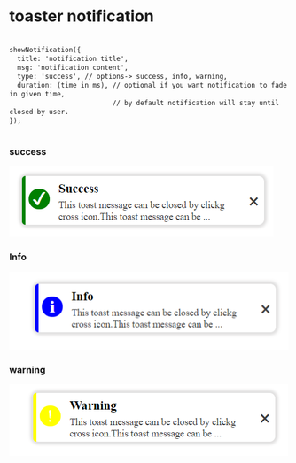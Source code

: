 # toaster notification
<pre>
<code>
showNotification({
  title: 'notification title',
  msg: 'notification content',
  type: 'success', // options-> success, info, warning,
  duration: (time in ms), // optional if you want notification to fade in given time,
                          // by default notification will stay until closed by user.
});
</code>
</pre>
### success 
![Drag Racing](./../screenshots/toaster-notification-success.png)

### Info 
![Drag Racing](./../screenshots/toaster-notification-info.png)

### warning 
![Drag Racing](./../screenshots/toaster-notification-warning.png)

